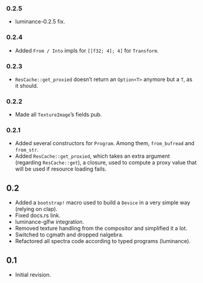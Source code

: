 ### 0.2.5

- luminance-0.2.5 fix.

### 0.2.4

- Added `From / Into` impls for `[[f32; 4]; 4]` for `Transform`.

### 0.2.3

- `ResCache::get_proxied` doesn’t return an `Option<T>` anymore but a `T`, as it should.

### 0.2.2

- Made all `TextureImage`’s fields pub.

### 0.2.1

- Added several constructors for `Program`. Among them, `from_bufread` and `from_str`.
- Added `ResCache::get_proxied`, which takes an extra argument (regarding `ResCache::get`), a
  closure, used to compute a proxy value that will be used if resource loading fails.

## 0.2

- Added a `bootstrap!` macro used to build a `Device` in a very simple way (relying on clap).
- Fixed docs.rs link.
- luminance-glfw integration.
- Removed texture handling from the compositor and simplified it a lot.
- Switched to cgmath and dropped nalgebra.
- Refactored all spectra code according to typed programs (luminance).

## 0.1

- Initial revision.
